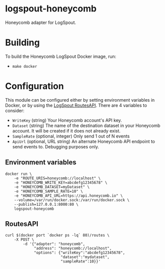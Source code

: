 # logspout-honeycomb
Honeycomb adapter for LogSpout.

# Building

To build the Honeycomb LogSpout Docker image, run:
* `make docker`

# Configuration

This module can be configured either by setting environment variables in
Docker, or by using the [LogSpout RoutesAPI](https://github.com/gliderlabs/logspout/tree/master/routesapi). There are 4 variables to consider:

* `WriteKey` (string) Your Honeycomb account's API key.
* `Dataset` (string) The name of the destination dataset in your Honeycomb account. It will be created if it does not already exist.
* `SampleRate` (optional, integer) Only send 1 out of N events
* `ApiUrl` (optional, URL string) An alternate Honeycomb API endpoint to send events to. Debugging purposes only.

## Environment variables

    docker run \
        -e "ROUTE_URIS=honeycomb://localhost" \
        -e "HONEYCOMB_WRITE_KEY=abcdefg12345678" \
        -e "HONEYCOMB_DATASET=myDataset" \
        -e "HONEYCOMB_SAMPLE_RATE=10" \
        -e "HONEYCOMB_API_URL=https://api.honeycomb.io" \
        --volume=/var/run/docker.sock:/var/run/docker.sock \
        --publish=127.0.0.1:8000:80 \
        logspout-honeycomb

## RoutesAPI

    curl $(docker port `docker ps -lq` 80)/routes \
        -X POST \
            -d '{"adapter": "honeycomb",
                 "address": "honeycomb://localhost",
                 "options": {"writeKey":"abcdefg12345678",
                             "dataset":"mydataset",
                             "sampleRate":10}}'
